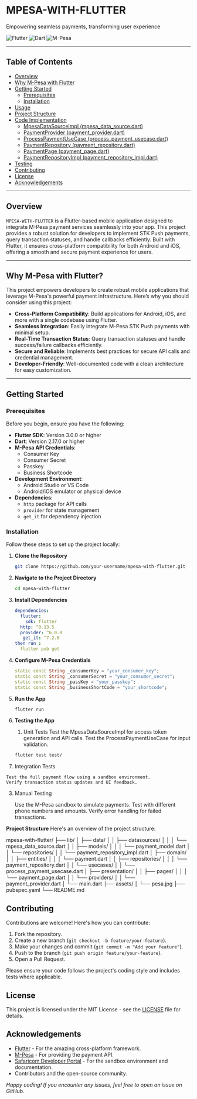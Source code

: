 # MPESA-WITH-FLUTTER

Empowering seamless payments, transforming user experience

![Flutter](https://img.shields.io/badge/Flutter-%2302569B.svg?style=for-the-badge&logo=flutter&logoColor=white)
![Dart](https://img.shields.io/badge/Dart-%230175C2.svg?style=for-the-badge&logo=dart&logoColor=white)
![M-Pesa](https://img.shields.io/badge/M--Pesa-00FF00?style=for-the-badge&logoColor=white)

---

## Table of Contents

- [Overview](#overview)
- [Why M-Pesa with Flutter](#why-m-pesa-with-flutter)
- [Getting Started](#getting-started)
  - [Prerequisites](#prerequisites)
  - [Installation](#installation)
- [Usage](#usage)
- [Project Structure](#project-structure)
- [Code Implementation](#code-implementation)
  - [MpesaDataSourceImpl (mpesa_data_source.dart)](#mpesadatasourceimpl-mpesa_data_sourcedart)
  - [PaymentProvider (payment_provider.dart)](#paymentprovider-payment_providerdart)
  - [ProcessPaymentUseCase (process_payment_usecase.dart)](#processpaymentusecase-process_payment_usecasedart)
  - [PaymentRepository (payment_repository.dart)](#paymentrepository-payment_repositorydart)
  - [PaymentPage (payment_page.dart)](#paymentpage-payment_pagedart)
  - [PaymentRepositoryImpl (payment_repository_impl.dart)](#paymentrepositoryimpl-payment_repository_impldart)
- [Testing](#testing)
- [Contributing](#contributing)
- [License](#license)
- [Acknowledgements](#acknowledgements)

---

## Overview

`MPESA-WITH-FLUTTER` is a Flutter-based mobile application designed to integrate M-Pesa payment services seamlessly into your app. This project provides a robust solution for developers to implement STK Push payments, query transaction statuses, and handle callbacks efficiently. Built with Flutter, it ensures cross-platform compatibility for both Android and iOS, offering a smooth and secure payment experience for users.

---

## Why M-Pesa with Flutter?

This project empowers developers to create robust mobile applications that leverage M-Pesa's powerful payment infrastructure. Here’s why you should consider using this project:

- **Cross-Platform Compatibility**: Build applications for Android, iOS, and more with a single codebase using Flutter.
- **Seamless Integration**: Easily integrate M-Pesa STK Push payments with minimal setup.
- **Real-Time Transaction Status**: Query transaction statuses and handle success/failure callbacks efficiently.
- **Secure and Reliable**: Implements best practices for secure API calls and credential management.
- **Developer-Friendly**: Well-documented code with a clean architecture for easy customization.

---

## Getting Started

### Prerequisites

Before you begin, ensure you have the following:

- **Flutter SDK**: Version 3.0.0 or higher
- **Dart**: Version 2.17.0 or higher
- **M-Pesa API Credentials**:
  - Consumer Key
  - Consumer Secret
  - Passkey
  - Business Shortcode
- **Development Environment**:
  - Android Studio or VS Code
  - Android/iOS emulator or physical device
- **Dependencies**:
  - `http` package for API calls
  - `provider` for state management
  - `get_it` for dependency injection

### Installation

Follow these steps to set up the project locally:

1. **Clone the Repository**

   ```bash
   git clone https://github.com/your-username/mpesa-with-flutter.git

2. **Navigate to the Project Directory**

   ```bash
   cd mpesa-with-flutter

3. **Install Dependencies**

   ```yaml
   dependencies:
     flutter:
       sdk: flutter
     http: ^0.13.5
     provider: ^6.0.0
      get_it: ^7.2.0
   then run :
     flutter pub get

4. **Configure M-Pesa Credentials**

   ```dart
   static const String _consumerKey = "your_consumer_key";
   static const String _consumerSecret = "your_consumer_secret";
   static const String _passKey = "your_passkey";
   static const String _businessShortCode = "your_shortcode";
5. **Run the App**
    ```bash
   flutter run
    
6. **Testing the App**
   1.  Unit Tests
   Test the MpesaDataSourceImpl for access token generation and API calls.
   Test the ProcessPaymentUseCase for input validation.
   
    ```bash
   flutter test test/

  2. Integration Tests

    Test the full payment flow using a sandbox environment.
    Verify transaction status updates and UI feedback.
3. Manual Testing

     Use the M-Pesa sandbox to simulate payments.
     Test with different phone numbers and amounts.
     Verify error handling for failed transactions.

**Project Structure**
Here's an overview of the project structure:

mpesa-with-flutter/
├── lib/
│   ├── data/
│   │   ├── datasources/
│   │   │   └── mpesa_data_source.dart
│   │   ├── models/
│   │   │   └── payment_model.dart
│   │   └── repositories/
│   │       └── payment_repository_impl.dart
│   ├── domain/
│   │   ├── entities/
│   │   │   └── payment.dart
│   │   ├── repositories/
│   │   │   └── payment_repository.dart
│   │   └── usecases/
│   │       └── process_payment_usecase.dart
│   ├── presentation/
│   │   ├── pages/
│   │   │   └── payment_page.dart
│   │   └── providers/
│   │       └── payment_provider.dart
│   └── main.dart
├── assets/
│   └── pesa.jpg
├── pubspec.yaml
└── README.md

## Contributing

Contributions are welcome! Here's how you can contribute:

1. Fork the repository.
2. Create a new branch (`git checkout -b feature/your-feature`).
3. Make your changes and commit (`git commit -m "Add your feature"`).
4. Push to the branch (`git push origin feature/your-feature`).
5. Open a Pull Request.

Please ensure your code follows the project's coding style and includes tests where applicable.

## License

This project is licensed under the MIT License - see the [LICENSE](LICENSE) file for details.

## Acknowledgements

- [Flutter](https://flutter.dev/) - For the amazing cross-platform framework.
- [M-Pesa](https://www.safaricom.co.ke/business/m-pesa) - For providing the payment API.
- [Safaricom Developer Portal](https://developer.safaricom.co.ke/) - For the sandbox environment and documentation.
- Contributors and the open-source community.

*Happy coding! If you encounter any issues, feel free to open an issue on GitHub.*

   
